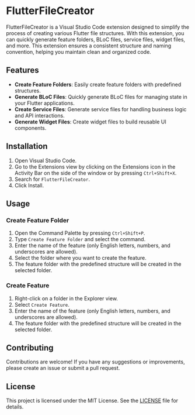 # FlutterFileCreator

FlutterFileCreator is a Visual Studio Code extension designed to simplify the process of creating various Flutter file structures. With this extension, you can quickly generate feature folders, BLoC files, service files, widget files, and more. This extension ensures a consistent structure and naming convention, helping you maintain clean and organized code.

## Features

- **Create Feature Folders**: Easily create feature folders with predefined structures.
- **Generate BLoC Files**: Quickly generate BLoC files for managing state in your Flutter applications.
- **Create Service Files**: Generate service files for handling business logic and API interactions.
- **Generate Widget Files**: Create widget files to build reusable UI components.

## Installation

1. Open Visual Studio Code.
2. Go to the Extensions view by clicking on the Extensions icon in the Activity Bar on the side of the window or by pressing `Ctrl+Shift+X`.
3. Search for `FlutterFileCreator`.
4. Click Install.

## Usage

### Create Feature Folder

1. Open the Command Palette by pressing `Ctrl+Shift+P`.
2. Type `Create Feature Folder` and select the command.
3. Enter the name of the feature (only English letters, numbers, and underscores are allowed).
4. Select the folder where you want to create the feature.
5. The feature folder with the predefined structure will be created in the selected folder.

### Create Feature

1. Right-click on a folder in the Explorer view.
2. Select `Create Feature`.
3. Enter the name of the feature (only English letters, numbers, and underscores are allowed).
4. The feature folder with the predefined structure will be created in the selected folder.

## Contributing

Contributions are welcome! If you have any suggestions or improvements, please create an issue or submit a pull request.

## License

This project is licensed under the MIT License. See the [LICENSE](LICENSE) file for details.